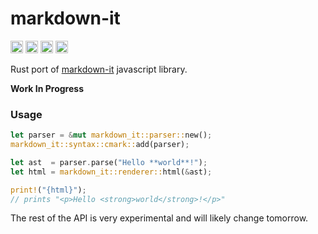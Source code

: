 # markdown-it

[<img alt="github" src="https://img.shields.io/badge/github-8da0cb?style=for-the-badge&labelColor=555555&logo=github" height="20">](https://github.com/rlidwka/markdown-it.rs)
[<img alt="crates.io" src="https://img.shields.io/crates/v/markdown-it.svg?style=for-the-badge&color=fc8d62&logo=rust" height="20">](https://crates.io/crates/markdown-it)
[<img alt="docs.rs" src="https://img.shields.io/badge/docs.rs-not%20yet-66c2a5?style=for-the-badge&labelColor=555555&logo=docs.rs" height="20">](https://docs.rs/markdown-it)
[<img alt="build status" src="https://img.shields.io/github/workflow/status/rlidwka/markdown-it.rs/CI?style=for-the-badge" height="20">](https://github.com/rlidwka/markdown-it.rs/actions?query=branch%3Amaster)

Rust port of [markdown-it](https://github.com/markdown-it/markdown-it) javascript library.

**Work In Progress**

### Usage

```rs
let parser = &mut markdown_it::parser::new();
markdown_it::syntax::cmark::add(parser);

let ast  = parser.parse("Hello **world**!");
let html = markdown_it::renderer::html(&ast);

print!("{html}");
// prints "<p>Hello <strong>world</strong>!</p>"
```

The rest of the API is very experimental and will likely change tomorrow.
